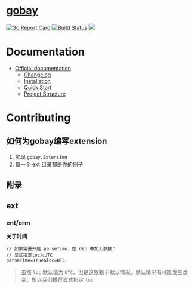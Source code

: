 # [gobay](https://shanbay.github.io/gobay)
[![Go Report Card](https://goreportcard.com/badge/github.com/shanbay/gobay)](https://goreportcard.com/report/github.com/shanbay/gobay)
[![Build Status](https://github.com/hj24/gobay/workflows/CI/badge.svg)](https://github.com/hj24/gobay/actions)
[![](https://img.shields.io/:license-mit-blue.svg?style=flat-square)](https://shanbay.mit-license.org)

# Documentation

- [Official documentation](https://shanbay.github.io/gobay)
  - [Changelog](https://shanbay.github.io/gobay/#/CHANGELOG)
  - [Installation](https://shanbay.github.io/gobay/#/installation)
  - [Quick Start](https://shanbay.github.io/gobay/#/quickstart)
  - [Project Structure](https://shanbay.github.io/gobay/#/structure)

# Contributing

## 如何为gobay编写extension

1. 实现 `gobay.Extension`
2. 每一个 ext 目录都是你的例子

## 附录

## ext

### ent/orm

**关于时间**

```
// 如果需要开启 parseTime，在 dsn 中加上参数：
// 显式指定loc为UTC
parseTime=True&loc=UTC
```

> 虽然 `loc` 默认值为 `UTC`，但是这依赖于默认情况。默认情况有可能发生改变。所以我们推荐显式指定 `loc`
